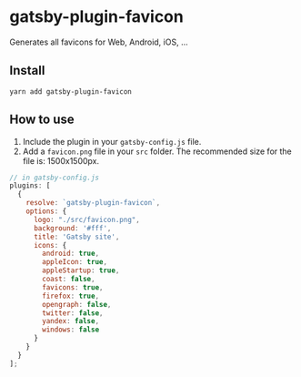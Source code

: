 # gatsby-plugin-favicon

Generates all favicons for Web, Android, iOS, ...

## Install

`yarn add gatsby-plugin-favicon`

## How to use

1. Include the plugin in your `gatsby-config.js` file.
2. Add a `favicon.png` file in your `src` folder. The recommended size for the
   file is: 1500x1500px.

```javascript
// in gatsby-config.js
plugins: [
  {
    resolve: `gatsby-plugin-favicon`,
    options: {
      logo: "./src/favicon.png",
      background: '#fff',
      title: 'Gatsby site',
      icons: {
        android: true,
        appleIcon: true,
        appleStartup: true,
        coast: false,
        favicons: true,
        firefox: true,
        opengraph: false,
        twitter: false,
        yandex: false,
        windows: false
      }
    }
  }
];
```
